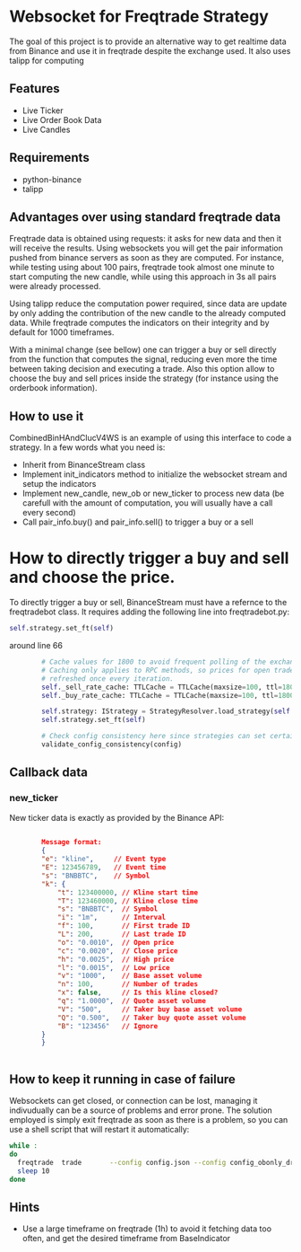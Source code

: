 # Websocket for Freqtrade Strategy
The goal of this project is to provide an alternative way to get realtime data from Binance and use it in freqtrade despite the exchange used.
It also uses talipp for computing 
## Features
- Live Ticker
- Live Order Book Data
- Live Candles
## Requirements
- python-binance
- talipp
## Advantages over using standard freqtrade data
Freqtrade data is obtained using requests: it asks for new data and then it will receive the results. Using websockets you will get the pair information pushed from binance servers as soon as they are computed. For instance, while testing using about 100 pairs, freqtrade took almost one minute to start computing the new candle, while using this approach in 3s all pairs were already processed.

Using talipp reduce the computation power required, since data are update by only adding the contribution of the new candle to the already computed data. While freqtrade computes the indicators on their integrity and by default for 1000 timeframes.

With a minimal change (see bellow) one can trigger a buy or sell directly from the function that computes the signal, reducing even more the time between taking decision and executing a trade. Also this option allow to choose the buy and sell prices inside the strategy (for instance using the orderbook information).

## How to use it 
CombinedBinHAndClucV4WS is an example of using this interface to code a strategy. In a few words what you need is:
- Inherit from BinanceStream class
- Implement init_indicators method to initialize the websocket stream and setup the indicators
- Implement new_candle, new_ob or new_ticker to process new data (be carefull with the amount of computation, you will usually have a call every second)
- Call pair_info.buy() and pair_info.sell() to trigger a buy or a sell
# How to directly trigger a buy and sell and choose the price.
To directly trigger a buy or sell, BinanceStream must have a refernce to the freqtradebot class. 
It requires adding the following line into freqtradebot.py:
```python       
self.strategy.set_ft(self)
```

around line 66
```python
        # Cache values for 1800 to avoid frequent polling of the exchange for prices
        # Caching only applies to RPC methods, so prices for open trades are still
        # refreshed once every iteration.
        self._sell_rate_cache: TTLCache = TTLCache(maxsize=100, ttl=1800)
        self._buy_rate_cache: TTLCache = TTLCache(maxsize=100, ttl=1800)

        self.strategy: IStrategy = StrategyResolver.load_strategy(self.config)
        self.strategy.set_ft(self) 

        # Check config consistency here since strategies can set certain options
        validate_config_consistency(config)
```
## Callback data
###  new_ticker
New ticker data is exactly as provided by the Binance API:
```json
   
        Message format:
        {
        "e": "kline",     // Event type
        "E": 123456789,   // Event time
        "s": "BNBBTC",    // Symbol
        "k": {
            "t": 123400000, // Kline start time
            "T": 123460000, // Kline close time
            "s": "BNBBTC",  // Symbol
            "i": "1m",      // Interval
            "f": 100,       // First trade ID
            "L": 200,       // Last trade ID
            "o": "0.0010",  // Open price
            "c": "0.0020",  // Close price
            "h": "0.0025",  // High price
            "l": "0.0015",  // Low price
            "v": "1000",    // Base asset volume
            "n": 100,       // Number of trades
            "x": false,     // Is this kline closed?
            "q": "1.0000",  // Quote asset volume
            "V": "500",     // Taker buy base asset volume
            "Q": "0.500",   // Taker buy quote asset volume
            "B": "123456"   // Ignore
        }
        }
           
```

## How to keep it running in case of failure
Websockets can get closed, or connection can be lost, managing it indivudually can be a source of problems and error prone. The solution employed is simply exit freqtrade as soon as there is a problem, so you can use a shell script that will restart it automatically:
```bash
while :
do
  freqtrade  trade       --config config.json --config config_obonly_dr.json    --db-url sqlite:///tradesv3_wild.sqlite
  sleep 10
done

```
## Hints
- Use a large timeframe on freqtrade (1h) to avoid it fetching data too often, and get the desired timeframe from BaseIndicator 
